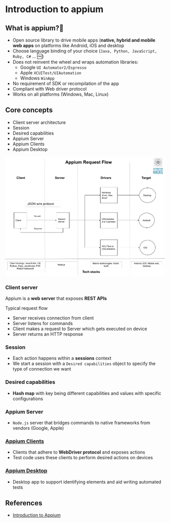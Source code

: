 # Introduction to appium

## What is appium?📱

- Open source library to drive mobile apps (**native, hybrid and mobile web apps** on platforms like
  Android, iOS and desktop
- Choose language binding of your choice (`Java, Python, JavaScript, Ruby, C#` ... 🆓)
- Does not reinvent the wheel and wraps automation libraries:
  - Google `UI Automator2/Espresso`
  - Apple `XCUITest/UIAutomation`
  - Windows `WinApp`
- No requirement of SDK or recompilation of the app
- Compliant with Web driver protocol
- Works on all platforms (Windows, Mac, Linux)

## Core concepts

- Client server architecture
- Session
- Desired capabilities
- Appium Server
- Appium Clients
- Appium Desktop

![Appium request flow](images/appium-request-flow.png)

### Client server

Appium is a **web server** that exposes **REST APIs**

Typical request flow

- Server receives connection from client
- Server listens for commands
- Client makes a request to Server which gets executed on device
- Server returns an HTTP response

### Session

- Each action happens within a **sessions** context
- We start a session with a `Desired capabilities` object to specify the type of connection we want

### Desired capabilities

- **Hash map** with key being different capabilities and values with specific configurations

### Appium Server

- `Node.js` server that bridges commands to native frameworks from vendors (Google, Apple)

### [Appium Clients](https://appium.io/docs/en/about-appium/appium-clients/)

- Clients that adhere to **WebDriver protocol** and exposes actions
- Test code uses these clients to perform desired actions on devices

### [Appium Desktop](https://github.com/appium/appium-desktop)

- Desktop app to support identifying elements and aid writing automated tests

## References

- [Introduction to Appium](http://appium.io/docs/en/about-appium/intro/?lang=en)
